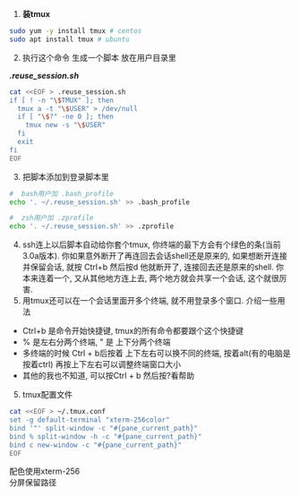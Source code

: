 

1. **装tmux**
```bash
sudo yum -y install tmux # centos
sudo apt install tmux # ubuntu
```


2. 执行这个命令 生成一个脚本 放在用户目录里 

_**.reuse_session.sh**_
```bash
cat <<EOF > .reuse_session.sh
if [ ! -n "\$TMUX" ]; then
  tmux a -t "\$USER" > /dev/null
  if [ "\$?" -ne 0 ]; then
    tmux new -s "\$USER"
  fi
  exit
fi
EOF
```

3. 把脚本添加到登录脚本里
```bash
#  bash用户加 .bash_profile
echo '. ~/.reuse_session.sh' >> .bash_profile

#  zsh用户加 .zprofile
echo '. ~/.reuse_session.sh' >> .zprofile
```

4. ssh连上以后脚本自动给你套个tmux, 你终端的最下方会有个绿色的条(当前3.0a版本). 你如果意外断开了再连回去会话shell还是原来的, 如果想断开连接并保留会话, 就按 Ctrl+b 然后按d 他就断开了, 连接回去还是原来的shell. 你本来连着一个, 又从其他地方连上去, 两个地方就会共享一个会话, 这个就很厉害.
4. 用tmux还可以在一个会话里面开多个终端, 就不用登录多个窗口. 介绍一些用法
- Ctrl+b 是命令开始快捷键, tmux的所有命令都要跟个这个快捷键
- % 是左右分两个终端, " 是 上下分两个终端
- 多终端的时候 Ctrl + b后按着 上下左右可以换不同的终端, 按着alt(有的电脑是按着ctrl) 再按上下左右可以调整终端窗口大小
- 其他的我也不知道, 可以按Ctrl + b 然后按?看帮助

5. tmux配置文件  
```bash
cat <<EOF > ~/.tmux.conf
set -g default-terminal "xterm-256color"
bind '"' split-window -c "#{pane_current_path}"
bind % split-window -h -c "#{pane_current_path}"
bind c new-window -c "#{pane_current_path}"
EOF
```
配色使用xterm-256  
分屏保留路径  
